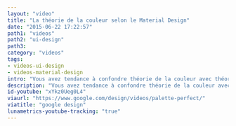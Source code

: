 ```yaml
---
layout: "video"
title: "La théorie de la couleur selon le Material Design"
date: "2015-06-22 17:22:57"
path1: "videos"
path2: "ui-design"
path3:
category: "videos"
tags:
- videos-ui-design
- videos-material-design
intro: "Vous avez tendance à confondre théorie de la couleur avec théorie des cordes ? L'équipe design de Google souhaite vous guider avec cette vidéo démontrant en moins de 2 minutes comment obtenir une palette de couleur parfaite pour vos prochaines interfaces."
description: "Vous avez tendance à confondre théorie de la couleur avec théorie des cordes. L'équipe design de Google vous guide en vidéo."
id-youtube: "xYkz0Ueg0L4"
viaurl: "https://www.google.com/design/videos/palette-perfect/"
viatitle: "google design"
lunametrics-youtube-tracking: "true"
---
```

